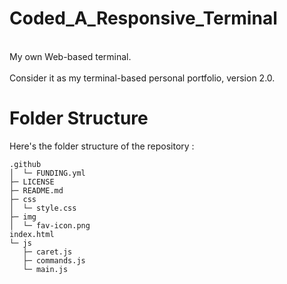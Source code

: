 # Coded_A_Responsive_Terminal
<p>
  <br>My own Web-based terminal.</br>
<br>Consider it as my terminal-based personal portfolio, version 2.0.</br>
</p>

# Folder Structure
Here's the folder structure of the repository : 
```
.github
│  └─ FUNDING.yml
├─ LICENSE
├─ README.md
├─ css
│  └─ style.css
├─ img
│  └─ fav-icon.png
index.html
└─ js
   ├─ caret.js
   ├─ commands.js
   └─ main.js
```

